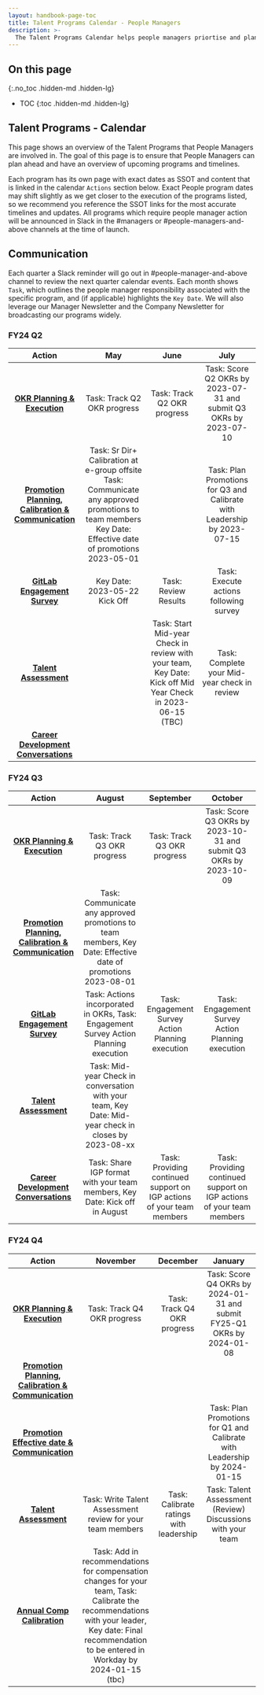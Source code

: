 ```yaml
---
layout: handbook-page-toc
title: Talent Programs Calendar - People Managers
description: >-
  The Talent Programs Calendar helps people managers priortise and plan ahead. It is the one overview that shows all Talent Programs that require people manager input and execution. 
---
```


## On this page
{:.no_toc .hidden-md .hidden-lg}

- TOC
{:toc .hidden-md .hidden-lg}

## Talent Programs - Calendar 

This page shows an overview of the Talent Programs that People Managers are involved in. The goal of this page is to ensure that People Managers can plan ahead and have an overview of upcoming programs and timelines.

Each program has its own page with exact dates as SSOT and content that is linked in the calendar `Actions` section below. Exact People program dates may shift slightly as we get closer to the execution of the programs listed, so we recommend you reference the SSOT links for the most accurate timelines and updates. All programs which require people manager action will be announced in Slack in the #managers or #people-managers-and-above channels at the time of launch.

## Communication

Each quarter a Slack reminder will go out in #people-manager-and-above channel to review the next quarter calendar events. Each month shows `Task`, which outlines the people manager responsibility associated with the specific program, and (if applicable) highlights the `Key Date`. We will also leverage our Manager Newsletter and the Company Newsletter for broadcasting our programs widely. 

### FY24 Q2

| **Action**                             | **May**                                | **June**                         | **July**           |
|:--------------------------------------:|:--------------------------------------:|:--------------------------------------:|:--------------------------------------:|
| **[OKR Planning & Execution](https://about.gitlab.com/company/okrs/)**                              | Task: Track Q2 OKR progress | Task: Track Q2 OKR progress                                | Task: Score Q2 OKRs by 2023-07-31 and submit Q3 OKRs by 2023-07-10   |
| **[Promotion Planning, Calibration & Communication](https://about.gitlab.com/handbook/people-group/promotions-transfers/#quarterly-promotion-calibration-process--timeline)**          | Task: Sr Dir+ Calibration at e-group offsite <br> Task: Communicate any approved promotions to team members <br> Key Date: Effective date of promotions 2023-05-01<br>  |                                  | Task: Plan Promotions for Q3 and Calibrate with Leadership by 2023-07-15      |
| **[GitLab Engagement Survey](https://about.gitlab.com/handbook/people-group/engagement/)**                  | Key Date: 2023-05-22 Kick Off                    | Task: Review Results                  | Task: Execute actions following survey   |
| **[Talent Assessment](https://about.gitlab.com/handbook/people-group/talent-assessment/)** |                            |Task: Start Mid-year Check in review with your team, Key Date: Kick off Mid Year Check in 2023-06-15 (TBC)  | Task: Complete your Mid-year check in review                   | 
| **[Career Development Conversations](https://about.gitlab.com/handbook/people-group/learning-and-development/career-development/)**          |                                        |                                  |                    |

### FY24 Q3

| **Action**                                    | **August**                   | **September** | **October**        |
|:---------------------------------------------:|:----------------------------:|:-------------:|:------------------:|
| **[OKR Planning & Execution](https://about.gitlab.com/company/okrs/)** | Task: Track Q3 OKR progress | Task: Track Q3 OKR progress                                | Task: Score Q3 OKRs by 2023-10-31 and submit Q3 OKRs by 2023-10-09   |
| **[Promotion Planning, Calibration & Communication](https://about.gitlab.com/handbook/people-group/promotions-transfers/#quarterly-promotion-calibration-process--timeline)**          | Task: Communicate any approved promotions to team members, Key Date: Effective date of promotions 2023-08-01  |                                  |                          |
| **[GitLab Engagement Survey](https://about.gitlab.com/handbook/people-group/engagement/)**                  | Task: Actions incorporated in OKRs, Task: Engagement Survey Action Planning execution    | Task: Engagement Survey Action Planning execution               | Task: Engagement Survey Action Planning execution    | 
| **[Talent Assessment](https://about.gitlab.com/handbook/people-group/talent-assessment/)** |   Task: Mid-year Check in conversation with your team, Key Date: Mid-year check in closes by 2023-08-xx |                          |                     |
| **[Career Development Conversations](https://about.gitlab.com/handbook/people-group/learning-and-development/career-development/)**          | Task: Share IGP format with your team members, Key Date: Kick off in August           | Task: Providing continued support on IGP actions of your team members     | Task: Providing continued support on IGP actions of your team members                     |


### FY24 Q4

| **Action**                                    | **November**                | **December**        | **January**                            |
|:---------------------------------------------:|:---------------------------:|:-------------------:|:-------------------:|
| **[OKR Planning & Execution](https://about.gitlab.com/company/okrs/)** | Task: Track Q4 OKR progress | Task: Track Q4 OKR progress                                | Task: Score Q4 OKRs by 2024-01-31 and submit FY25-Q1 OKRs by 2024-01-08   | 
| **[Promotion Planning, Calibration & Communication](https://about.gitlab.com/handbook/people-group/promotions-transfers/#quarterly-promotion-calibration-process--timeline)**          |                  | 
| **[Promotion Effective date & Communication](https://about.gitlab.com/handbook/people-group/promotions-transfers/#quarterly-promotion-calibration-process--timeline)**  |                             |                     | Task: Plan Promotions for Q1 and Calibrate with Leadership by 2024-01-15 |
| **[Talent Assessment](https://about.gitlab.com/handbook/people-group/talent-assessment/)**                         | Task: Write Talent Assessment review for your team members | Task: Calibrate ratings with leadership | Task: Talent Assessment (Review) Discussions with your team |
| **[Annual Comp Calibration](https://about.gitlab.com/handbook/total-rewards/compensation/compensation-review-cycle/)**                   |Task: Add in recommendations for compensation changes for your team, Task: Calibrate the recommendations with your leader, Key date: Final recommendation to be entered in Workday by 2024-01-15 (tbc)                    |
